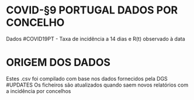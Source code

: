 # COVID-§9 PORTUGAL DADOS POR CONCELHO
Dados #COVID19PT - Taxa de incidência a 14 dias e R(t) observado à data
# ORIGEM DOS DADOS
Estes .csv foi compilado com base nos dados fornecidos pela DGS
#UPDATES
Os ficheiros são atualizados quando saem novos relatórios com a incidência por concelhos
